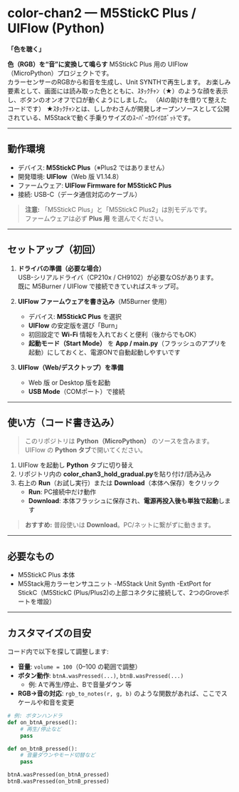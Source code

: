 # color-chan2 — M5StickC Plus / UIFlow (Python)

**「色を聴く」**

**色（RGB）を“音”に変換して鳴らす** M5StickC Plus 用の UIFlow（MicroPython）プロジェクトです。  
カラーセンサーのRGBから和音を生成し、Unit SYNTHで再生します。
お楽しみ要素として、画面には読み取った色とともに、ｽﾀｯｸﾁｬﾝ（★）のような顔を表示し、ボタンのオンオフで口が動くようにしました。
（AIの助けを借りて整えたコードです）
★ｽﾀｯｸﾁｬﾝとは、ししかわさんが開発しオープンソースとして公開されている、M5Stackで動く手乗りサイズのｽｰﾊﾟｰｶﾜｲｲﾛﾎﾞｯﾄです。

---

## 動作環境

- デバイス: **M5StickC Plus**（※Plus2 ではありません）
- 開発環境: **UIFlow**（Web 版 V1.14.8）
- ファームウェア: **UIFlow Firmware for M5StickC Plus**
- 接続: USB-C（データ通信対応のケーブル）

> **注意:** 「M5StickC Plus」と「M5StickC Plus2」は別モデルです。  
> ファームウェアは必ず **Plus 用** を選んでください。

---

## セットアップ（初回）

1. **ドライバの準備（必要な場合）**  
   USB-シリアルドライバ（CP210x / CH9102）が必要なOSがあります。  
   既に M5Burner / UIFlow で接続できていればスキップ可。

2. **UIFlow ファームウェアを書き込み**（M5Burner 使用）  
   - デバイス: **M5StickC Plus** を選択  
   - **UIFlow** の安定版を選び「Burn」  
   - 初回設定で **Wi-Fi** 情報を入れておくと便利（後からでもOK）  
   - **起動モード（Start Mode）** を **App / main.py**（フラッシュのアプリを起動）にしておくと、電源ONで自動起動しやすいです

3. **UIFlow（Web/デスクトップ）を準備**  
   - Web 版 or Desktop 版を起動  
   - **USB Mode**（COMポート）で接続

---

## 使い方（コード書き込み）

> このリポジトリは **Python（MicroPython）** のソースを含みます。UIFlow の **Python タブ**で開いてください。

1. UIFlow を起動し **Python** タブに切り替え  
2. リポジトリ内の **color_chan3_hold_gradual.py**を貼り付け/読み込み  
3. 右上の **Run**（お試し実行）または **Download**（本体へ保存）をクリック  
   - **Run**: PC接続中だけ動作  
   - **Download**: 本体フラッシュに保存され、**電源再投入後も単独で起動**します

> **おすすめ:** 普段使いは **Download**。PC/ネットに繋がずに動きます。

---

## 必要なもの

- M5StickC Plus 本体  
- M5Stack用カラーセンサユニット
-M5Stack Unit Synth
-ExtPort for StickC（M5StickC (Plus/Plus2)の上部コネクタに接続して、2つのGroveポートを増設）  
---

## カスタマイズの目安

コード内で以下を探して調整します:

- **音量**: `volume = 100`（0–100 の範囲で調整）
- **ボタン動作**: `btnA.wasPressed(...)`, `btnB.wasPressed(...)`  
  - 例: Aで再生/停止、Bで音量ダウン 等
- **RGB→音の対応**: `rgb_to_notes(r, g, b)` のような関数があれば、ここでスケールや和音を変更

```python
# 例: ボタンハンドラ
def on_btnA_pressed():
    # 再生/停止など
    pass

def on_btnB_pressed():
    # 音量ダウンやモード切替など
    pass

btnA.wasPressed(on_btnA_pressed)
btnB.wasPressed(on_btnB_pressed)
```
